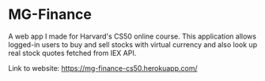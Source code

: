 # MG-Finance
A web app I made for Harvard's CS50 online course. 
This application allows logged-in users to buy and sell stocks with virtual currency and also look up real stock quotes fetched from IEX API.

Link to website: https://mg-finance-cs50.herokuapp.com/
